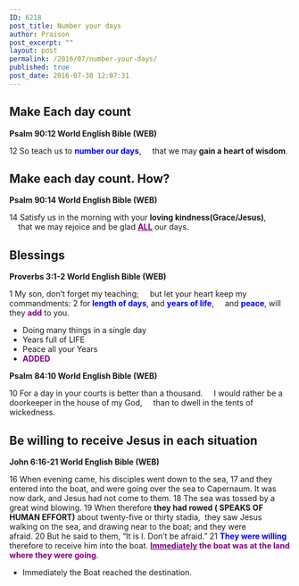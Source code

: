 ```yaml
---
ID: 6218
post_title: Number your days
author: Praison
post_excerpt: ""
layout: post
permalink: /2016/07/number-your-days/
published: true
post_date: 2016-07-30 12:07:31
---
```

<h2><strong>Make Each day count</strong></h2>
<p class="passage-display"><strong><span class="passage-display-bcv">Psalm 90:12
</span><span class="passage-display-version">World English Bible (WEB)</span></strong></p>

<div class="poetry">
<p class="line"><span id="en-WEB-15391" class="text Ps-90-12"><span class="versenum">12 </span>So teach us to <span style="color: #0000ff;"><strong>number our days</strong></span>,</span>
<span class="indent-1"><span class="indent-1-breaks">    </span><span class="text Ps-90-12">that we may<strong> gain a heart of wisdom</strong>.</span></span></p>

<h2 class="line"><strong>Make each day count. How?</strong></h2>
<p class="passage-display"><strong><span class="passage-display-bcv">Psalm 90:14
</span><span class="passage-display-version">World English Bible (WEB)</span></strong></p>

<div class="poetry">
<p class="line"><span id="en-WEB-15393" class="text Ps-90-14"><span class="versenum">14 </span>Satisfy us in the morning with your <strong>loving kindness(Grace/Jesus)</strong>,</span>
<span class="indent-1"><span class="indent-1-breaks">    </span><span class="text Ps-90-14">that we may rejoice and be glad <span style="text-decoration: underline;"><span style="color: #800080; text-decoration: underline;"><strong>ALL</strong></span></span> our days.</span></span></p>

<h2 class="line"><strong>Blessings</strong></h2>
<p class="passage-display"><strong><span class="passage-display-bcv">Proverbs 3:1-2
</span><span class="passage-display-version">World English Bible (WEB)</span></strong></p>

<div class="poetry">
<p class="line"><span class="chapter-1"><span id="en-WEB-16457" class="text Prov-3-1"><span class="chapternum">1 </span>My son, don’t forget my teaching;</span></span>
<span class="indent-1"><span class="indent-1-breaks">    </span><span class="text Prov-3-1">but let your heart keep my commandments:</span></span>
<span id="en-WEB-16458" class="text Prov-3-2"><span class="versenum">2 </span>for<span style="color: #0000ff;"><strong> length of days</strong></span>, and <span style="color: #0000ff;"><strong>years of life</strong></span>,</span>
<span class="indent-1"><span class="indent-1-breaks">    </span><span class="text Prov-3-2">and <span style="color: #0000ff;"><strong>peace</strong></span>, will they <span style="color: #800080;"><strong>add</strong></span> to you.</span></span></p>

<ul>
 	<li class="line">Doing many things in a single day</li>
 	<li class="line">Years full of LIFE</li>
 	<li class="line">Peace all your Years</li>
 	<li class="line"><span style="color: #800080;"><strong>ADDED</strong></span></li>
</ul>
</div>
<p class="passage-display"><strong><span class="passage-display-bcv">Psalm 84:10
</span><span class="passage-display-version">World English Bible (WEB)</span></strong></p>

<div class="poetry">
<p class="line"><span id="en-WEB-15270" class="text Ps-84-10"><span class="versenum">10 </span>For a day in your courts is better than a thousand.</span>
<span class="indent-1"><span class="indent-1-breaks">    </span><span class="text Ps-84-10">I would rather be a doorkeeper in the house of my God,</span></span>
<span class="indent-1"><span class="indent-1-breaks">    </span><span class="text Ps-84-10">than to dwell in the tents of wickedness.</span></span></p>

<h2 class="line"><strong>Be willing to receive Jesus in each situation</strong></h2>
<p class="passage-display"><strong><span class="passage-display-bcv">John 6:16-21
</span><span class="passage-display-version">World English Bible (WEB)</span></strong></p>
<span id="en-WEB-26274" class="text John-6-16"><span class="versenum">16 </span>When evening came, his disciples went down to the sea, </span><span id="en-WEB-26275" class="text John-6-17"><span class="versenum">17 </span>and they entered into the boat, and were going over the sea to Capernaum. It was now dark, and Jesus had not come to them. </span><span id="en-WEB-26276" class="text John-6-18"><span class="versenum">18 </span>The sea was tossed by a great wind blowing. </span><span id="en-WEB-26277" class="text John-6-19"><span class="versenum">19 </span>When therefore <strong>they had rowed ( SPEAKS OF HUMAN EFFORT)</strong> about twenty-five or thirty stadia,  they saw Jesus walking on the sea, and drawing near to the boat; and they were afraid. </span><span id="en-WEB-26278" class="text John-6-20"><span class="versenum">20 </span>But he said to them, <span class="woj">“It is I.</span> <span class="woj">Don’t be afraid.”</span> </span><span id="en-WEB-26279" class="text John-6-21"><span class="versenum">21 </span><span style="color: #0000ff;"><strong>They were willing</strong></span> therefore to receive him into the boat. <span style="color: #800080;"><strong><span style="text-decoration: underline;">Immediately</span> the boat was at the land where they were going</strong></span>.</span>
<ul>
 	<li>Immediately the Boat reached the destination.</li>
</ul>
</div>
</div>
</div>
